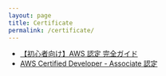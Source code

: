 ```yaml
---
layout: page
title: Certificate
permalink: /certificate/
---
```


- <a href="../aws-certification/index.html#0" target="_blank">【初心者向け】AWS 認定 完全ガイド</a>
- <a href="../aws-certified-dva-keyword/index.html#0" target="_blank">AWS Certified Developer - Associate 認定</a>
